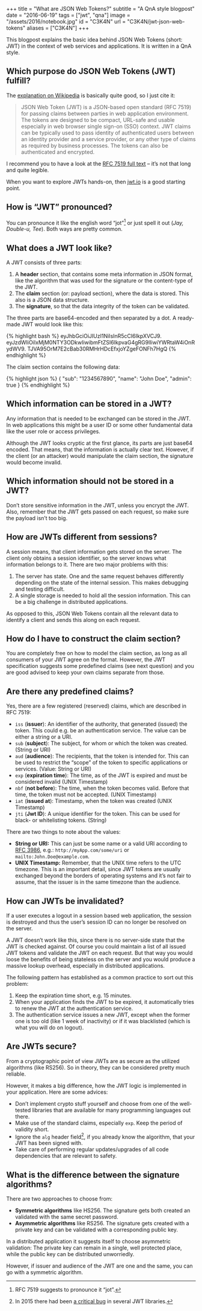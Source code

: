 +++
title = "What are JSON Web Tokens?"
subtitle = "A QnA style blogpost"
date = "2016-06-19"
tags = ["jwt", "qna"]
image = "/assets/2016/notebook.jpg"
id = "C3K4N"
url = "C3K4N/jwt-json-web-tokens"
aliases = ["C3K4N"]
+++

This blogpost explains the basic idea behind JSON Web Tokens (short: JWT) in the context of web services and applications. It is written in a QnA style.

## Which purpose do JSON Web Tokens (JWT) fulfill?

The [explanation on Wikipedia](https://en.wikipedia.org/wiki/JSON_Web_Token) is basically quite good, so I just cite it:

> JSON Web Token (JWT) is a JSON-based open standard (RFC 7519) for passing claims between parties in web application environment. The tokens are designed to be compact, URL-safe and usable especially in web browser single sign-on (SSO) context. JWT claims can be typically used to pass identity of authenticated users between an identity provider and a service provider, or any other type of claims as required by business processes. The tokens can also be authenticated and encrypted.

I recommend you to have a look at the [RFC 7519 full text](https://tools.ietf.org/html/rfc7519) – it’s not that long and quite legible.

When you want to explore JWTs hands-on, then [jwt.io](https://jwt.io/) is a good starting point.

## How is “JWT” pronounced?

You can pronounce it like the english word “jot”[^1] or just spell it out (*Jay, Double-u, Tee*). Both ways are pretty common.

## What does a JWT look like?

A JWT consists of three parts:

1. A **header** section, that contains some meta information in JSON format, like the algorithm that was used for the signature or the content-type of the JWT.
2. The **claim** section (or: payload section), where the data is stored. This also is a JSON data structure.
3. The **signature**, so that the data integrity of the token can be validated.

The three parts are base64-encoded and then separated by a dot. A ready-made JWT would look like this:

{% highlight bash %}
eyJhbGciOiJIUzI1NiIsInR5cCI6IkpXVCJ9.
eyJzdWIiOiIxMjM0NTY3ODkwIiwibmFtZSI6IkpvaG4gRG9lIiwiYWRtaW4iOnRydWV9.
TJVA95OrM7E2cBab30RMHrHDcEfxjoYZgeFONFh7HgQ
{% endhighlight %}

The claim section contains the following data:

{% highlight json %}
{
  "sub": "1234567890",
  "name": "John Doe",
  "admin": true
}
{% endhighlight %}

## Which information can be stored in a JWT?

Any information that is needed to be exchanged can be stored in the JWT. In web applications this might be a user ID or some other fundamental data like the user role or access privileges.

Although the JWT looks cryptic at the first glance, its parts are just base64 encoded. That means, that the information is actually clear text. However, if the client (or an attacker) would manipulate the claim section, the signature would become invalid.

## Which information should not be stored in a JWT?

Don’t store sensitive information in the JWT, unless you encrypt the JWT. Also, remember that the JWT gets passed on each request, so make sure the payload isn’t too big.

## How are JWTs different from sessions?

A session means, that client information gets stored on the server. The client only obtains a session identifier, so the server knows what information belongs to it. There are two major problems with this:

1. The server has state. One and the same request behaves differently depending on the state of the internal session. This makes debugging and testing difficult.
2. A single storage is needed to hold all the session information. This can be a big challenge in distributed applications.

As opposed to this, JSON Web Tokens contain all the relevant data to identify a client and sends this along on each request.

## How do I have to construct the claim section?

You are completely free on how to model the claim section, as long as all consumers of your JWT agree on the format. However, the JWT specification suggests some predefined claims (see next question) and you are good advised to keep your own claims separate from those.

## Are there any predefined claims?

Yes, there are a few registered (reserved) claims, which are described in RFC 7519:

- `iss` (**issuer**): An identifier of the authority, that generated (issued) the token. This could e.g. be an authentication service. The value can be either a string or a URI.
- `sub` (**subject**): The subject, for whom or which the token was created. (String or URI)
- `aud` (**audience**): The recipients, that the token is intended for. This can be used to restrict the “scope” of the token to specific applications or services. (Value: String or URI)
- `exp` (**expiration time**): The time, as of the JWT is expired and must be considered invalid (UNIX Timestamp)
- `nbf` (**not before**): The time, when the token becomes valid. Before that time, the token must not be accepted. (UNIX Timestamp)
- `iat` (**issued at**): Timestamp, when the token was created (UNIX Timestamp)
- `jti` (**Jwt ID**): A unique identifier for the token. This can be used for black- or whitelisting tokens. (String)

There are two things to note about the values:

- **String or URI:** This can just be some name or a valid URI according to [RFC 3986](https://tools.ietf.org/html/rfc3986), e.g.: `http://myApp.com/some/uri` or `mailto:John.Doe@example.com`.
- **UNIX Timestamp:** Remember, that the UNIX time refers to the UTC timezone. This is an important detail, since JWT tokens are usually exchanged beyond the borders of operating systems and it’s not fair to assume, that the issuer is in the same timezone than the audience.

## How can JWTs be invalidated?

If a user executes a logout in a session based web application, the session is destroyed and thus the user’s session ID can no longer be resolved on the server.

A JWT doesn’t work like this, since there is no server-side state that the JWT is checked against. Of course you could maintain a list of all issued JWT tokens and validate the JWT on each request. But that way you would loose the benefits of being stateless on the server and you would produce a massive lookup overhead, especially in distributed applications.

The following pattern has established as a common practice to sort out this problem:

1. Keep the expiration time short, e.g. 15 minutes.
2. When your application finds the JWT to be expired, it automatically tries to renew the JWT at the authentication service.
3. The authentication service issues a new JWT, except when the former one is too old (like 1 week of inactivity) or if it was blacklisted (which is what you will do on logout).

## Are JWTs secure?

From a cryptographic point of view JWTs are as secure as the utilized algorithms (like RS256). So in theory, they can be considered pretty much reliable.

However, it makes a big difference, how the JWT logic is implemented in your application. Here are some advices:

- Don’t implement crypto stuff yourself and choose from one of the well-tested libraries that are available for many programming languages out there.
- Make use of the standard claims, especially `exp`. Keep the period of validity short.
- Ignore the `alg` header field[^2], if you already know the algorithm, that your JWT has been signed with.
- Take care of performing regular updates/upgrades of all code dependencies that are relevant to safety.

## What is the difference between the signature algorithms?

There are two approaches to choose from:

- **Symmetric algorithms** like HS256. The signature gets both created an validated with the same secret password.
- **Asymmetric algorithms** like RS256. The signature gets created with a private key and can be validated with a corresponding public key.

In a distributed application it suggests itself to choose asymmetric validation: The private key can remain in a single, well protected place, while the public key can be distributed unworriedly.

However, if issuer and audience of the JWT are one and the same, you can go with a symmetric algorithm.


[^1]: RFC 7519 suggests to pronounce it “jot”.
[^2]: In 2015 there had been [a critical bug](https://auth0.com/blog/2015/03/31/critical-vulnerabilities-in-json-web-token-libraries/) in several JWT libraries.
